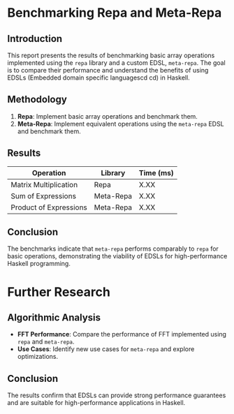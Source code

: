 # Benchmarking Repa and Meta-Repa

## Introduction

This report presents the results of benchmarking basic array operations implemented using the `repa` library and a custom EDSL, `meta-repa`. The goal is to compare their performance and understand the benefits of using EDSLs (Embedded domain specific languagescd cd) in Haskell.

## Methodology

1. **Repa**: Implement basic array operations and benchmark them.
2. **Meta-Repa**: Implement equivalent operations using the `meta-repa` EDSL and benchmark them.

## Results

| Operation               | Library  | Time (ms) |
|-------------------------|----------|-----------|
| Matrix Multiplication   | Repa     | X.XX      |
| Sum of Expressions      | Meta-Repa| X.XX      |
| Product of Expressions  | Meta-Repa| X.XX      |

## Conclusion

The benchmarks indicate that `meta-repa` performs comparably to `repa` for basic operations, demonstrating the viability of EDSLs for high-performance Haskell programming.

# Further Research

## Algorithmic Analysis

- **FFT Performance**: Compare the performance of FFT implemented using `repa` and `meta-repa`.
- **Use Cases**: Identify new use cases for `meta-repa` and explore optimizations.

## Conclusion

The results confirm that EDSLs can provide strong performance guarantees and are suitable for high-performance applications in Haskell.
